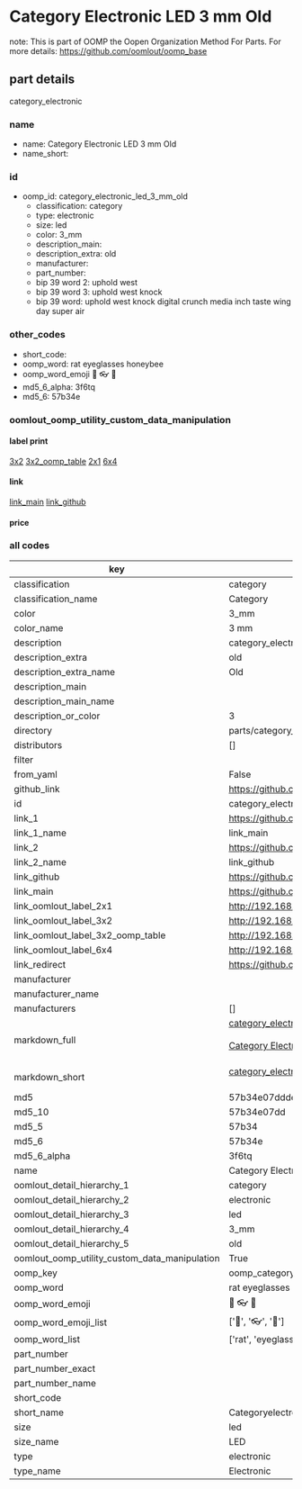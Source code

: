 # Category Electronic LED 3 mm Old  

note: This is part of OOMP the Oopen Organization Method For Parts. For more details: https://github.com/oomlout/oomp_base

##  part details
  



category_electronic



### name
* name: Category Electronic LED 3 mm Old
* name_short: 
### id
* oomp_id: category_electronic_led_3_mm_old
  * classification: category
  * type: electronic
  * size: led
  * color: 3_mm
  * description_main: 
  * description_extra: old
  * manufacturer: 
  * part_number: 
  * bip 39 word 2: uphold west
  * bip 39 word 3: uphold west knock
  * bip 39 word: uphold west knock digital crunch media inch taste wing day super air

### other_codes
* short_code: 
* oomp_word: rat eyeglasses honeybee
* oomp_word_emoji :rat: :eyeglasses: :honeybee:
* md5_6_alpha: 3f6tq
* md5_6: 57b34e






### oomlout_oomp_utility_custom_data_manipulation
#### label print
[3x2](http://192.168.1.245:1112/?label=oomp%203f6tq)
[3x2_oomp_table](http://192.168.1.108:1112/?label=oomp%203f6tq)
[2x1](http://192.168.1.242:1112/?label=oomp%203f6tq)
[6x4](http://192.168.1.55:1112/?label=oomp%203f6tq)    

#### link

[link_main](https://github.com/oomlout/oomlout_oomp_version_1_messy/tree/main/parts/category_electronic_led_3_mm_old) [link_github](https://github.com/oomlout/oomlout_oomp_version_1_messy/tree/main/parts/category_electronic_led_3_mm_old)                             

#### price







### all codes 
| key | value |  
| --- | --- |  
| classification | category |  
| classification_name | Category |  
| color | 3_mm |  
| color_name | 3 mm |  
| description | category_electronic |  
| description_extra | old |  
| description_extra_name | Old |  
| description_main |  |  
| description_main_name |  |  
| description_or_color | 3  |  
| directory | parts/category_electronic_led_3_mm_old |  
| distributors | [] |  
| filter |  |  
| from_yaml | False |  
| github_link | https://github.com/oomlout/oomlout_oomp_part_src/tree/main/parts/category_electronic_led_3_mm_old |  
| id | category_electronic_led_3_mm_old |  
| link_1 | https://github.com/oomlout/oomlout_oomp_version_1_messy/tree/main/parts/category_electronic_led_3_mm_old |  
| link_1_name | link_main |  
| link_2 | https://github.com/oomlout/oomlout_oomp_version_1_messy/tree/main/parts/category_electronic_led_3_mm_old |  
| link_2_name | link_github |  
| link_github | https://github.com/oomlout/oomlout_oomp_version_1_messy/tree/main/parts/category_electronic_led_3_mm_old |  
| link_main | https://github.com/oomlout/oomlout_oomp_version_1_messy/tree/main/parts/category_electronic_led_3_mm_old |  
| link_oomlout_label_2x1 | http://192.168.1.242:1112/?label=oomp%203f6tq |  
| link_oomlout_label_3x2 | http://192.168.1.245:1112/?label=oomp%203f6tq |  
| link_oomlout_label_3x2_oomp_table | http://192.168.1.108:1112/?label=oomp%203f6tq |  
| link_oomlout_label_6x4 | http://192.168.1.55:1112/?label=oomp%203f6tq |  
| link_redirect | https://github.com/oomlout/oomlout_oomp_version_1_messy/tree/main/parts/category_electronic_led_3_mm_old |  
| manufacturer |  |  
| manufacturer_name |  |  
| manufacturers | [] |  
| markdown_full | [category_electronic_led_3_mm_old](none)<br>[](none)<br>[Category Electronic Led 3 Mm Old](none)<br><br> |  
| markdown_short | [category_electronic_led_3_mm_old](none)<br><br> |  
| md5 | 57b34e07ddde2e4a299a73def7be5f76 |  
| md5_10 | 57b34e07dd |  
| md5_5 | 57b34 |  
| md5_6 | 57b34e |  
| md5_6_alpha | 3f6tq |  
| name | Category Electronic LED 3 mm Old |  
| oomlout_detail_hierarchy_1 | category |  
| oomlout_detail_hierarchy_2 | electronic |  
| oomlout_detail_hierarchy_3 | led |  
| oomlout_detail_hierarchy_4 | 3_mm |  
| oomlout_detail_hierarchy_5 | old |  
| oomlout_oomp_utility_custom_data_manipulation | True |  
| oomp_key | oomp_category_electronic_led_3_mm_old |  
| oomp_word | rat eyeglasses honeybee |  
| oomp_word_emoji | :rat: :eyeglasses: :honeybee: |  
| oomp_word_emoji_list | [':rat:', ':eyeglasses:', ':honeybee:'] |  
| oomp_word_list | ['rat', 'eyeglasses', 'honeybee'] |  
| part_number |  |  
| part_number_exact |  |  
| part_number_name |  |  
| short_code |  |  
| short_name | Categoryelectronic |  
| size | led |  
| size_name | LED |  
| type | electronic |  
| type_name | Electronic |  
